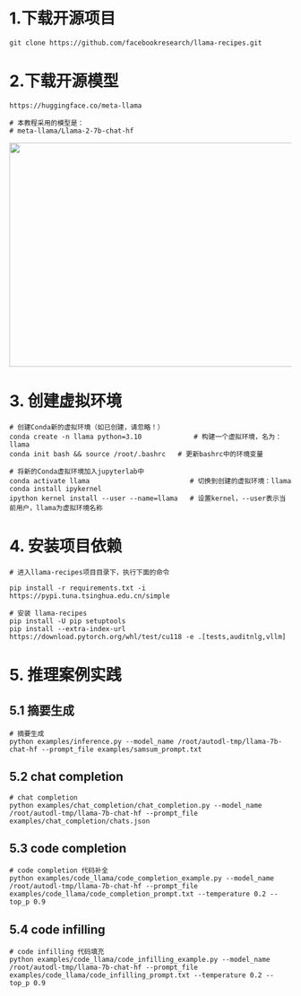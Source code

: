 # 1.下载开源项目

```shell
git clone https://github.com/facebookresearch/llama-recipes.git
```

# 2.下载开源模型

```shell
https://huggingface.co/meta-llama

# 本教程采用的模型是：
# meta-llama/Llama-2-7b-chat-hf
```

<img src="pngs/00.png" width=700 height=400/>

# 3.  创建虚拟环境

```shell
# 创建Conda新的虚拟环境（如已创建，请忽略！）
conda create -n llama python=3.10             # 构建一个虚拟环境，名为：llama
conda init bash && source /root/.bashrc   # 更新bashrc中的环境变量

# 将新的Conda虚拟环境加入jupyterlab中
conda activate llama                         # 切换到创建的虚拟环境：llama
conda install ipykernel
ipython kernel install --user --name=llama   # 设置kernel，--user表示当前用户，llama为虚拟环境名称
```

# 4. 安装项目依赖

```shell
# 进入llama-recipes项目目录下，执行下面的命令

pip install -r requirements.txt -i https://pypi.tuna.tsinghua.edu.cn/simple

# 安装 llama-recipes
pip install -U pip setuptools
pip install --extra-index-url https://download.pytorch.org/whl/test/cu118 -e .[tests,auditnlg,vllm]
```

# 5. 推理案例实践

## 5.1 摘要生成

```shell
# 摘要生成
python examples/inference.py --model_name /root/autodl-tmp/llama-7b-chat-hf --prompt_file examples/samsum_prompt.txt
```

## 5.2 chat completion

```shell
# chat completion 
python examples/chat_completion/chat_completion.py --model_name /root/autodl-tmp/llama-7b-chat-hf --prompt_file examples/chat_completion/chats.json
```

## 5.3 code completion

```shell
# code completion 代码补全
python examples/code_llama/code_completion_example.py --model_name /root/autodl-tmp/llama-7b-chat-hf --prompt_file examples/code_llama/code_completion_prompt.txt --temperature 0.2 --top_p 0.9
```



## 5.4 code infilling

```shell
# code infilling 代码填充
python examples/code_llama/code_infilling_example.py --model_name /root/autodl-tmp/llama-7b-chat-hf --prompt_file examples/code_llama/code_infilling_prompt.txt --temperature 0.2 --top_p 0.9
```


